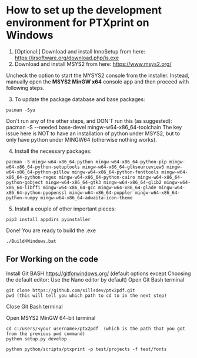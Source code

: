 # How to set up the development environment for PTXprint on Windows

1. [Optional:] Download and install InnoSetup from here: https://jrsoftware.org/download.php/is.exe
2. Download and install MSYS2 from here:     https://www.msys2.org/ 

Uncheck the option to start the MYSYS2 console from the installer. 
Instead, manually open the **MSYS2 MinGW x64** console app and then proceed with following steps.

3. To update the package database and base packages:
```
pacman -Syu
```
Don't run any of the other steps, and DON'T run this (as suggested): pacman -S --needed base-devel mingw-w64-x86_64-toolchain
The key issue here is NOT to have an installation of python under MSYS2, but to only have python under MINGW64 (otherwise nothing works).

4. Install the necessary packages:
```
pacman -S mingw-w64-x86_64-python mingw-w64-x86_64-python-pip mingw-w64-x86_64-python-setuptools mingw-w64-x86_64-gtksourceview3 mingw-w64-x86_64-python-pillow mingw-w64-x86_64-python-fonttools mingw-w64-x86_64-python-regex mingw-w64-x86_64-python-cairo mingw-w64-x86_64-python-gobject mingw-w64-x86_64-gtk3 mingw-w64-x86_64-glib2 mingw-w64-x86_64-libffi mingw-w64-x86_64-gcc mingw-w64-x86_64-glade mingw-w64-x86_64-python-pyopenssl mingw-w64-x86_64-poppler mingw-w64-x86_64-python-numpy mingw-w64-x86_64-adwaita-icon-theme
```

5. Install a couple of other important pieces:
```
pip3 install appdirs pyinstaller
```

Done! You are ready to build the .exe

```
./Build4Windows.bat
```

## For Working on the code

Install Git BASH https://gitforwindows.org/ (default options except Choosing the default editor: Use the Nano editor by default)
Open Git Bash terminal
```
git clone https://github.com/sillsdev/ptx2pdf.git
pwd (this will tell you which path to cd to in the next step)
```
Close Git Bash terminal

Open MSYS2 MinGW 64-bit terminal
```
cd c:/users/<your username>/ptx2pdf  (which is the path that you got from the previous pwd command)
python setup.py develop

python python/scripts/ptxprint -p test/projects -f test/fonts
```
